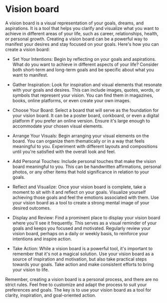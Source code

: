 # Vision board

A vision board is a visual representation of your goals, dreams, and aspirations. It is a tool that helps you clarify and visualize what you want to achieve in different areas of your life, such as career, relationships, health, or personal growth. Creating a vision board can be a powerful way to manifest your desires and stay focused on your goals. Here's how you can create a vision board:

* Set Your Intentions: Begin by reflecting on your goals and aspirations. What do you want to achieve in different aspects of your life? Consider both short-term and long-term goals and be specific about what you want to manifest.

* Gather Inspiration: Look for inspiration and visual elements that resonate with your goals and desires. This can include images, quotes, words, or symbols that represent your vision. You can find them in magazines, books, online platforms, or even create your own images.

* Choose Your Board: Select a board that will serve as the foundation for your vision board. It can be a poster board, corkboard, or even a digital platform if you prefer an online version. Ensure it's large enough to accommodate your chosen visual elements.

* Arrange Your Visuals: Begin arranging your visual elements on the board. You can organize them thematically or in a way that feels meaningful to you. Experiment with different layouts and compositions until you're satisfied with the overall look and feel.

* Add Personal Touches: Include personal touches that make the vision board meaningful to you. This can be handwritten affirmations, personal photos, or any other items that hold significance in relation to your goals.

* Reflect and Visualize: Once your vision board is complete, take a moment to sit with it and reflect on your goals. Visualize yourself achieving those goals and feel the emotions associated with them. Use your vision board as a tool to create a strong mental image of your desired outcomes.

* Display and Review: Find a prominent place to display your vision board where you'll see it frequently. This serves as a visual reminder of your goals and keeps you focused and motivated. Regularly review your vision board, perhaps on a daily or weekly basis, to reinforce your intentions and inspire action.

* Take Action: While a vision board is a powerful tool, it's important to remember that it's not a magical solution. Use your vision board as a source of inspiration and motivation, but also take practical steps towards your goals. Take action and make consistent efforts to bring your vision to life.

Remember, creating a vision board is a personal process, and there are no strict rules. Feel free to customize and adapt the process to suit your preferences and goals. The key is to use your vision board as a tool for clarity, inspiration, and goal-oriented action.